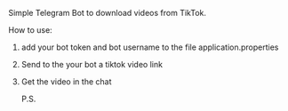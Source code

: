 Simple Telegram Bot to download videos from TikTok. 

How to use:
1) add your bot token and bot username to the file application.properties
2) Send to the your bot a tiktok video link
3) Get the video in the chat

   P.S.
